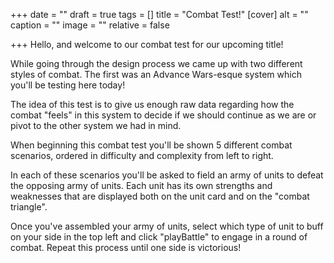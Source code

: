 +++
date = ""
draft = true
tags = []
title = "Combat Test!"
[cover]
alt = ""
caption = ""
image = ""
relative = false

+++
Hello, and welcome to our combat test for our upcoming title!

While going through the design process we came up with two different styles of combat. The first was an Advance Wars-esque system which you'll be testing here today!

The idea of this test is to give us enough raw data regarding how the combat "feels" in this system to decide if we should continue as we are or pivot to the other system we had in mind.

When beginning this combat test you'll be shown 5 different combat scenarios, ordered in difficulty and complexity from left to right.

In each of these scenarios you'll be asked to field an army of units to defeat the opposing army of units. Each unit has its own strengths and weaknesses that are displayed both on the unit card and on the "combat triangle".

Once you've assembled your army of units, select which type of unit to buff on your side in the top left and click "playBattle" to engage in a round of combat. Repeat this process until one side is victorious!
